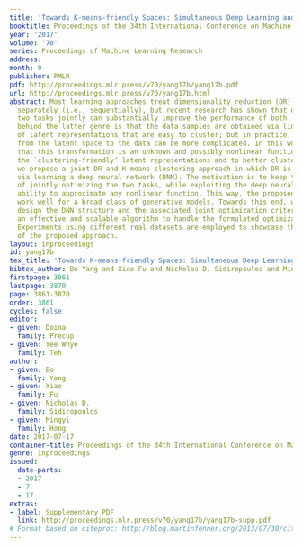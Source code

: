 ```yaml
---
title: 'Towards K-means-friendly Spaces: Simultaneous Deep Learning and Clustering'
booktitle: Proceedings of the 34th International Conference on Machine Learning
year: '2017'
volume: '70'
series: Proceedings of Machine Learning Research
address: 
month: 0
publisher: PMLR
pdf: http://proceedings.mlr.press/v70/yang17b/yang17b.pdf
url: http://proceedings.mlr.press/v70/yang17b.html
abstract: Most learning approaches treat dimensionality reduction (DR) and clustering
  separately (i.e., sequentially), but recent research has shown that optimizing the
  two tasks jointly can substantially improve the performance of both. The premise
  behind the latter genre is that the data samples are obtained via linear transformation
  of latent representations that are easy to cluster; but in practice, the transformation
  from the latent space to the data can be more complicated. In this work, we assume
  that this transformation is an unknown and possibly nonlinear function. To recover
  the `clustering-friendly’ latent representations and to better cluster the data,
  we propose a joint DR and K-means clustering approach in which DR is accomplished
  via learning a deep neural network (DNN). The motivation is to keep the advantages
  of jointly optimizing the two tasks, while exploiting the deep neural network’s
  ability to approximate any nonlinear function. This way, the proposed approach can
  work well for a broad class of generative models. Towards this end, we carefully
  design the DNN structure and the associated joint optimization criterion, and propose
  an effective and scalable algorithm to handle the formulated optimization problem.
  Experiments using different real datasets are employed to showcase the effectiveness
  of the proposed approach.
layout: inproceedings
id: yang17b
tex_title: 'Towards K-means-friendly Spaces: Simultaneous Deep Learning and Clustering'
bibtex_author: Bo Yang and Xiao Fu and Nicholas D. Sidiropoulos and Mingyi Hong
firstpage: 3861
lastpage: 3870
page: 3861-3870
order: 3861
cycles: false
editor:
- given: Doina
  family: Precup
- given: Yee Whye
  family: Teh
author:
- given: Bo
  family: Yang
- given: Xiao
  family: Fu
- given: Nicholas D.
  family: Sidiropoulos
- given: Mingyi
  family: Hong
date: 2017-07-17
container-title: Proceedings of the 34th International Conference on Machine Learning
genre: inproceedings
issued:
  date-parts:
  - 2017
  - 7
  - 17
extras:
- label: Supplementary PDF
  link: http://proceedings.mlr.press/v70/yang17b/yang17b-supp.pdf
# Format based on citeproc: http://blog.martinfenner.org/2013/07/30/citeproc-yaml-for-bibliographies/
---
```

